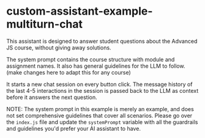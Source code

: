 # custom-assistant-example-multiturn-chat
This assistant is designed to answer student questions about the Advanced JS course, without giving away solutions.

The system prompt contains the course structure with module and assignment names. It also has general guidelines for the LLM to follow. (make changes here to adapt this for any course)

It starts a new chat session on every button click.
The message history of the last 4-5 interactions in the session is passed back to the LLM as context before it answers the next question.

NOTE:
The system prompt in this example is merely an example, and does not set comprehensive guidelines that cover all scenarios.
Please go over the `index.js` file and update the `systemPrompt` variable with all the guardrails and guidelines you'd prefer your AI assistant to have.


